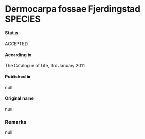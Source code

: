 # Dermocarpa fossae Fjerdingstad SPECIES

#### Status
ACCEPTED

#### According to
The Catalogue of Life, 3rd January 2011

#### Published in
null

#### Original name
null

### Remarks
null